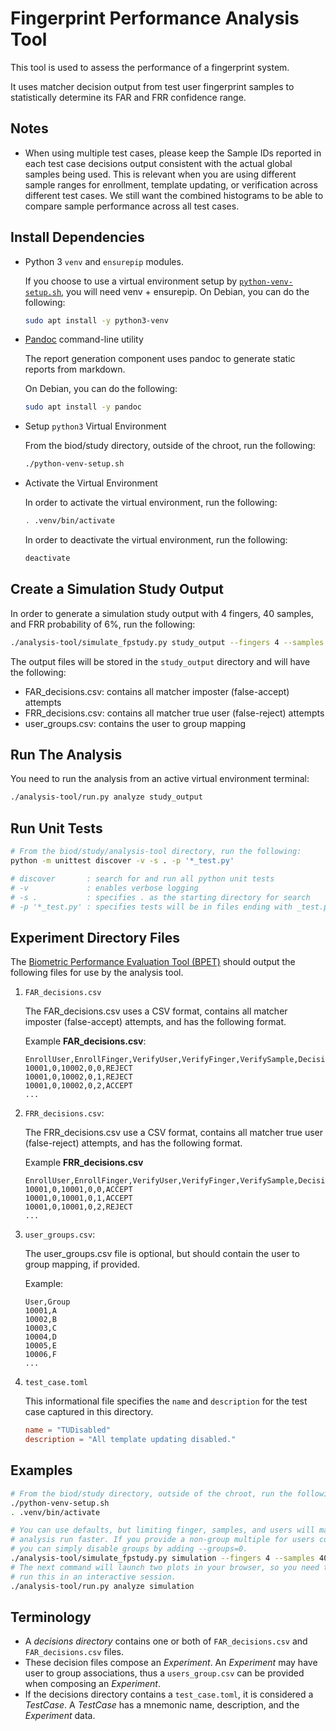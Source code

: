 <!-- Format this doc with `mdformat --compatibility --w BPET.md`. -->

# Fingerprint Performance Analysis Tool

This tool is used to assess the performance of a fingerprint system.

It uses matcher decision output from test user fingerprint samples to
statistically determine its FAR and FRR confidence range.

## Notes

*   When using multiple test cases, please keep the Sample IDs reported in each
    test case decisions output consistent with the actual global samples being
    used. This is relevant when you are using different sample ranges for
    enrollment, template updating, or verification across different test cases.
    We still want the combined histograms to be able to compare sample
    performance across all test cases.

## Install Dependencies

*   Python 3 `venv` and `ensurepip` modules.

    If you choose to use a virtual environment setup by
    [`python-venv-setup.sh`](../python-venv-setup.sh), you will need venv +
    ensurepip. On Debian, you can do the following:

    ```bash
    sudo apt install -y python3-venv
    ```

*   [Pandoc](https://pandoc.org/) command-line utility

    The report generation component uses pandoc to generate static reports from
    markdown.

    On Debian, you can do the following:

    ```bash
    sudo apt install -y pandoc
    ```

*   Setup `python3` Virtual Environment

    From the biod/study directory, outside of the chroot, run the following:

    ```bash
    ./python-venv-setup.sh
    ```

*   Activate the Virtual Environment

    In order to activate the virtual environment, run the following:

    ```bash
    . .venv/bin/activate
    ```

    In order to deactivate the virtual environment, run the following:

    ```bash
    deactivate
    ```

## Create a Simulation Study Output

In order to generate a simulation study output with 4 fingers, 40 samples, and
FRR probability of 6%, run the following:

```bash
./analysis-tool/simulate_fpstudy.py study_output --fingers 4 --samples 40 --frr_prob_percent 6
```

The output files will be stored in the `study_output` directory and will have
the following:

*   FAR_decisions.csv: contains all matcher imposter (false-accept) attempts
*   FRR_decisions.csv: contains all matcher true user (false-reject) attempts
*   user_groups.csv: contains the user to group mapping

## Run The Analysis

You need to run the analysis from an active virtual environment terminal:

```bash
./analysis-tool/run.py analyze study_output
```

## Run Unit Tests

```bash
# From the biod/study/analysis-tool directory, run the following:
python -m unittest discover -v -s . -p '*_test.py'

# discover       : search for and run all python unit tests
# -v             : enables verbose logging
# -s .           : specifies . as the starting directory for search
# -p '*_test.py' : specifies tests will be in files ending with _test.py
```

## Experiment Directory Files

The [Biometric Performance Evaluation Tool (BPET)](../BPET.md) should output the
following files for use by the analysis tool.

1.  `FAR_decisions.csv`

    The FAR_decisions.csv uses a CSV format, contains all matcher imposter
    (false-accept) attempts, and has the following format.

    Example **FAR_decisions.csv**:

    ```csv
    EnrollUser,EnrollFinger,VerifyUser,VerifyFinger,VerifySample,Decision
    10001,0,10002,0,0,REJECT
    10001,0,10002,0,1,REJECT
    10001,0,10002,0,2,ACCEPT
    ...
    ```

1.  `FRR_decisions.csv`:

    The FRR_decisions.csv use a CSV format, contains all matcher true user
    (false-reject) attempts, and has the following format.

    Example **FRR_decisions.csv**

    ```csv
    EnrollUser,EnrollFinger,VerifyUser,VerifyFinger,VerifySample,Decision
    10001,0,10001,0,0,ACCEPT
    10001,0,10001,0,1,ACCEPT
    10001,0,10001,0,2,REJECT
    ...
    ```

1.  `user_groups.csv`:

    The user_groups.csv file is optional, but should contain the user to group
    mapping, if provided.

    Example:

    ```csv
    User,Group
    10001,A
    10002,B
    10003,C
    10004,D
    10005,E
    10006,F
    ...
    ```

1.  `test_case.toml`

    This informational file specifies the `name` and `description` for the test
    case captured in this directory.

    ```toml
    name = "TUDisabled"
    description = "All template updating disabled."
    ```

## Examples

```bash
# From the biod/study directory, outside of the chroot, run the following:
./python-venv-setup.sh
. .venv/bin/activate

# You can use defaults, but limiting finger, samples, and users will make the
# analysis run faster. If you provide a non-group multiple for users count,
# you can simply disable groups by adding --groups=0.
./analysis-tool/simulate_fpstudy.py simulation --fingers 4 --samples 40 --frr_prob_percent 6
# The next command will launch two plots in your browser, so you need to
# run this in an interactive session.
./analysis-tool/run.py analyze simulation
```

## Terminology

*   A *decisions directory* contains one or both of `FAR_decisions.csv` and
    `FAR_decisions.csv` files.
*   These decision files compose an *Experiment*. An *Experiment* may have user
    to group associations, thus a `users_group.csv` can be provided when
    composing an *Experiment*.
*   If the decisions directory contains a `test_case.toml`, it is considered a
    *TestCase*. A *TestCase* has a mnemonic name, description, and the
    *Experiment* data.
